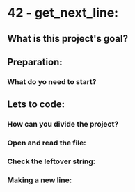 # 42 - get_next_line:
## What is this project's goal?
## Preparation:
### What do yo need to start?
## Lets to code:
### How can you divide the project?
### Open and read the file:
### Check the leftover string:
### Making a new line:
